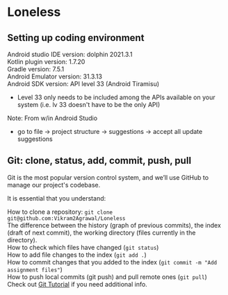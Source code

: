 # Loneless
## Setting up coding environment
Android studio IDE version: dolphin 2021.3.1  
Kotlin plugin version: 1.7.20  
Gradle version: 7.5.1  
Android Emulator version: 31.3.13  
Android SDK version: API level 33 (Android Tiramisu)  
- Level 33 only needs to be included among the APIs available on your system (i.e. lv 33 doesn't have to be the only API)  

Note: From w/in Android Studio
- go to file -> project structure -> suggestions -> accept all update suggestions
  
  
## Git: clone, status, add, commit, push, pull
Git is the most popular version control system, and we’ll use GitHub to manage our project's codebase.  
  
It is essential that you understand:  
  
How to clone a repository: `git clone git@github.com:Vikram2Agrawal/Loneless`  
The difference between the history (graph of previous commits), the index (draft of next commit), the working directory (files currently in the directory).  
How to check which files have changed (`git status`)  
How to add file changes to the index (`git add .`)  
How to commit changes that you added to the index (`git commit -m "Add assignment files"`)  
How to push local commits (git push) and pull remote ones (`git pull`)  
Check out [Git Tutorial](https://www.atlassian.com/git/tutorials/saving-changes) if you need additional info.  

